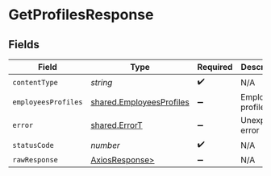 # GetProfilesResponse


## Fields

| Field                                                                | Type                                                                 | Required                                                             | Description                                                          |
| -------------------------------------------------------------------- | -------------------------------------------------------------------- | -------------------------------------------------------------------- | -------------------------------------------------------------------- |
| `contentType`                                                        | *string*                                                             | :heavy_check_mark:                                                   | N/A                                                                  |
| `employeesProfiles`                                                  | [shared.EmployeesProfiles](../../models/shared/employeesprofiles.md) | :heavy_minus_sign:                                                   | Employee profiles                                                    |
| `error`                                                              | [shared.ErrorT](../../models/shared/errort.md)                       | :heavy_minus_sign:                                                   | Unexpected error                                                     |
| `statusCode`                                                         | *number*                                                             | :heavy_check_mark:                                                   | N/A                                                                  |
| `rawResponse`                                                        | [AxiosResponse>](https://axios-http.com/docs/res_schema)             | :heavy_minus_sign:                                                   | N/A                                                                  |
